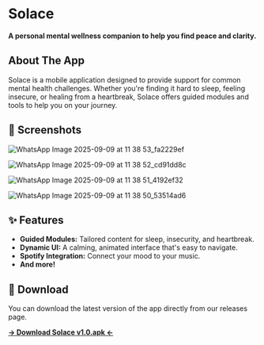 # Solace 

**A personal mental wellness companion to help you find peace and clarity.**



## About The App

Solace is a mobile application designed to provide support for common mental health challenges. Whether you're finding it hard to sleep, feeling insecure, or healing from a heartbreak, Solace offers guided modules and tools to help you on your journey.



## 📸 Screenshots

![WhatsApp Image 2025-09-09 at 11 38 53_fa2229ef](https://github.com/user-attachments/assets/41559411-d318-4c4b-856b-3e5612e95e60)

![WhatsApp Image 2025-09-09 at 11 38 52_cd91dd8c](https://github.com/user-attachments/assets/3e7de599-a7ef-4f53-9e16-66a0fa893a14)

![WhatsApp Image 2025-09-09 at 11 38 51_4192ef32](https://github.com/user-attachments/assets/fa61d4fc-0714-4eb8-9360-6bfd8e76fd68)

![WhatsApp Image 2025-09-09 at 11 38 50_53514ad6](https://github.com/user-attachments/assets/15cec8f0-1588-4997-8f47-7280cbee6e98)





## ✨ Features

* **Guided Modules:** Tailored content for sleep, insecurity, and heartbreak.
* **Dynamic UI:** A calming, animated interface that's easy to navigate.
* **Spotify Integration:** Connect your mood to your music.
* **And more!**

## 📲 Download

You can download the latest version of the app directly from our releases page.

**[-> Download Solace v1.0.apk <-]((https://github.com/Aerodia/Solace-App-Release/releases/tag/v1.0.1))**
